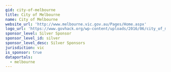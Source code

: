 ```yaml
---
gid: city-of-melbourne
title: City of Melbourne
name: City of Melbourne
website_url: 'http://www.melbourne.vic.gov.au/Pages/Home.aspx'
logo_url: 'https://www.govhack.org/wp-content/uploads/2016/06/city_of_melbourne_colour.png'
sponsor_level: Silver Sponsor
sponsor_level_id: silver
sponsor_level_desc: Silver Sponsors
jurisdiction: vic
is_sponsor: true
dataportals:
  - melbourne
---
```

